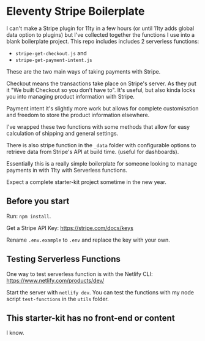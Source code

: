# Eleventy Stripe Boilerplate

I can't make a Stripe plugin for 11ty in a few hours (or until 11ty adds global data option to plugins) but I've collected together the functions I use into a blank boilerplate project. This repo includes includes 2 serverless functions:

- `stripe-get-checkout.js` and  
- `stripe-get-payment-intent.js`

These are the two main ways of taking payments with Stripe. 

Checkout means the transactions take place on Stripe's server. As they put it "We built Checkout so you don’t have to". It's useful, but also kinda locks you into managing product information with Stripe. 

Payment intent it's slightly more work but allows for complete customisation and freedom to store the product information elsewhere. 

I've wrapped these two functions with some methods that allow for easy calculation of shipping and general settings.

There is also stripe function in the `_data` folder with configurable options to retrieve data from Stripe's API at build time. (useful for dashboards).

Essentially this is a really simple boilerplate for someone looking to manage payments in with 11ty with Serverless functions. 

Expect a complete starter-kit project sometime in the new year.

## Before you start

Run: `npm install`.

Get a Stripe API Key: https://stripe.com/docs/keys

Rename `.env.example` to `.env` and replace the key with your own.

## Testing Serverless Functions

One way to test serverless function is with the Netlify CLI: https://www.netlify.com/products/dev/

Start the server with `netlify dev`. You can test the functions with my node script `test-functions` in the `utils` folder.

## This starter-kit has no front-end or content

I know.
